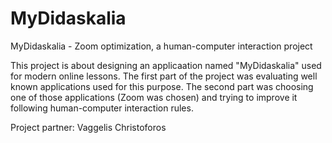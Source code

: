 # MyDidaskalia
MyDidaskalia - Zoom optimization, a human-computer interaction project

This project is about designing an applicaation named "MyDidaskalia" used for modern online lessons. The first part of the project was evaluating well known applications used for this purpose. The second part was choosing one of those applications (Zoom was chosen) and trying to improve it following human-computer interaction rules.

Project partner: Vaggelis Christoforos

